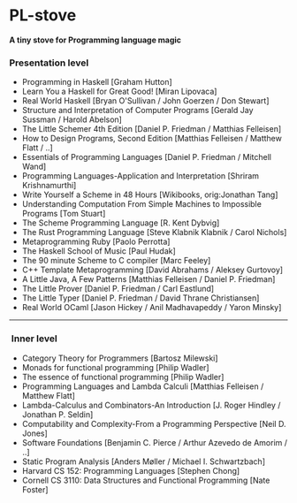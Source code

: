 # PL-stove
**A tiny stove for Programming language magic** <br>

###  Presentation level
- Programming in Haskell [Graham Hutton]
- Learn You a Haskell for Great Good! [Miran Lipovaca] 
- Real World Haskell [Bryan O'Sullivan / John Goerzen / Don Stewart] 
- Structure and Interpretation of Computer Programs [Gerald Jay Sussman / Harold Abelson]
- The Little Schemer 4th Edition [Daniel P. Friedman / Matthias Felleisen]
- How to Design Programs, Second Edition [Matthias Felleisen / Matthew Flatt / ..]
- Essentials of Programming Languages [Daniel P. Friedman / Mitchell Wand]
- Programming Languages-Application and Interpretation [Shriram Krishnamurthi]
- Write Yourself a Scheme in 48 Hours [Wikibooks, orig:Jonathan Tang]
- Understanding Computation From Simple Machines to Impossible Programs [Tom Stuart]
- The Scheme Programming Language [R. Kent Dybvig]
- The Rust Programming Language [Steve Klabnik Klabnik / Carol Nichols]
- Metaprogramming Ruby [Paolo Perrotta]
- The Haskell School of Music [Paul Hudak]
- The 90 minute Scheme to C compiler [Marc Feeley]
- C++ Template Metaprogramming [David Abrahams / Aleksey Gurtovoy]
- A Little Java, A Few Patterns [Matthias Felleisen / Daniel P. Friedman]
- The Little Prover [Daniel P. Friedman / Carl Eastlund]
- The Little Typer [Daniel P. Friedman / David Thrane Christiansen]
- Real World OCaml [Jason Hickey / Anil Madhavapeddy / Yaron Minsky]
---
###  Inner level

- Category Theory for Programmers [Bartosz Milewski]
- Monads for functional programming [Philip Wadler]
- The essence of functional programming [Philip Wadler]
- Programming Languages and Lambda Calculi [Matthias Felleisen / Matthew Flatt]
- Lambda-Calculus and Combinators-An Introduction [J. Roger Hindley / Jonathan P. Seldin]
- Computability and Complexity-From a Programming Perspective [Neil D. Jones]
- Software Foundations [Benjamin C. Pierce / Arthur Azevedo de Amorim / ..]
- Static Program Analysis [Anders Møller / Michael I. Schwartzbach]
- Harvard CS 152: Programming Languages [Stephen Chong]
- Cornell CS 3110: Data Structures and Functional Programming [Nate Foster]
